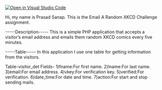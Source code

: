 [![Open in Visual Studio Code](https://classroom.github.com/assets/open-in-vscode-f059dc9a6f8d3a56e377f745f24479a46679e63a5d9fe6f495e02850cd0d8118.svg)](https://classroom.github.com/online_ide?assignment_repo_id=6625827&assignment_repo_type=AssignmentRepo)

Hi, my name is Prasad Sanap.
This is the Email A Random XKCD Challenge assignment.

-----Description-----
This is a simple PHP application that accepts a visitor’s email address and emails them random XKCD comics every five minutes. 



-----Table-----
In this application I use one table for getting information from the visitors.
 
Table-visitor_det
Fields- 1)fname:For first name.
        2)lname:For last name.
        3)email:For email address.
        4)vkey:For verification key.
        5)verified:For verification.
        6)date_time:For date and time.
        7)action:For start and stop sending mails.
